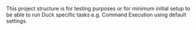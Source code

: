 This project structure is for testing purposes or for minimum initial setup to be able to run Duck specific tasks e.g. Command Execution using default settings.